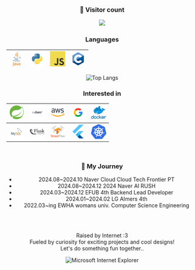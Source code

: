 <div align="center">
  
### 👋 Visitor count
<img src="https://profile-counter.glitch.me/jud1thdev/count.svg" />

<br> 

### Languages
<img title="Java" alt="Java" width="40px" src="https://raw.githubusercontent.com/github/explore/master/topics/java/java.png" />|<img alt="Python" title="Python" width="40px" src="https://raw.githubusercontent.com/github/explore/master/topics/python/python.png">|<img alt="javascript" title="javascript" width="40px" src="https://raw.githubusercontent.com/github/explore/master/topics/javascript/javascript.png">|<img alt="c" title="c" width="40px" src="https://raw.githubusercontent.com/github/explore/master/topics/c/c.png">
|--|--|--|--|

![Top Langs](https://github-readme-stats.vercel.app/api/top-langs/?username=jud1thdev&layout=compact)

### Interested in

<img title="SpringBoot" alt="SpringBoot" width="40px" src="https://raw.githubusercontent.com/github/explore/master/topics/spring/spring.png">|<img title="jQuery" alt="jQuery" width="40px" src="https://raw.githubusercontent.com/github/explore/master/topics/jquery/jquery.png">|<img title="AWS" alt="AWS" width="40px" src="https://raw.githubusercontent.com/github/explore/master/topics/aws/aws.png">|<img title="google" alt="google" width="40px" src="https://raw.githubusercontent.com/github/explore/master/topics/google/google.png">|<img title="Docker" alt="Docker" width="40px" src="https://raw.githubusercontent.com/github/explore/master/topics/docker/docker.png">
|--|--|--|--|--|
<img title="sql" alt="sql" width="40px" src="https://raw.githubusercontent.com/github/explore/master/topics/mysql/mysql.png">|<img title="Flask" alt="Flask" width="40px" src="https://raw.githubusercontent.com/github/explore/master/topics/flask/flask.png">|<img title="tensorflow" alt="tensorflow" width="40px" src="https://raw.githubusercontent.com/github/explore/master/topics/tensorflow/tensorflow.png">|<img title="flutter" alt="flutter" width="40px" src="https://raw.githubusercontent.com/github/explore/master/topics/flutter/flutter.png">|<img title="Kubernetes" alt="Kubernetes" width="40px" src="https://raw.githubusercontent.com/github/explore/main/topics/kubernetes/kubernetes.png">

<br>

### 👣 My Journey
- 2024.08~2024.10 Naver Cloud Cloud Tech Frontier PT 
- 2024.08~2024.12 2024 Naver AI RUSH
- 2024.03~2024.12 EFUB 4th Backend Lead Developer
- 2024.01~2024.02 LG AImers 4th
- 2022.03~ing EWHA womans univ. Computer Science Engineering

<br>
<br>

Raised by Internet :3 
<br>
Fueled by curiosity for exciting projects and cool designs! 
<br>
Let's do something fun together..

<img src="https://raw.githubusercontent.com/BrunnerLivio/brunnerlivio/master/images/ie_logo.gif" alt="Microsoft Internet Explorer" />

</div>


